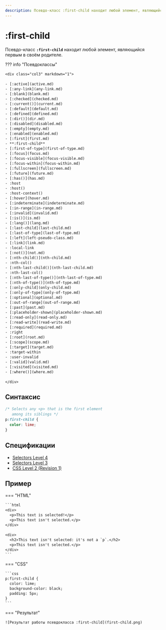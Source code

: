 ```yaml
---
description: Псевдо-класс :first-child находит любой элемент, являющийся первым в своём родителе
---
```


# :first-child

Псевдо-класс **`:first-child`** находит любой элемент, являющийся первым в своём родителе.

??? info "Псевдоклассы"

    <div class="col3" markdown="1">

    - [:active](active.md)
    - [:any-link](any-link.md)
    - [:blank](blank.md)
    - [:checked](checked.md)
    - [:current()](current.md)
    - [:default](default.md)
    - [:defined](defined.md)
    - [:dir()](dir.md)
    - [:disabled](disabled.md)
    - [:empty](empty.md)
    - [:enabled](enabled.md)
    - [:first](first.md)
    - **:first-child**
    - [:first-of-type](first-of-type.md)
    - [:focus](focus.md)
    - [:focus-visible](focus-visible.md)
    - [:focus-within](focus-within.md)
    - [:fullscreen](fullscreen.md)
    - [:future](future.md)
    - [:has()](has.md)
    - :host
    - :host()
    - :host-context()
    - [:hover](hover.md)
    - [:indeterminate](indeterminate.md)
    - [:in-range](in-range.md)
    - [:invalid](invalid.md)
    - [:is()](is.md)
    - [:lang()](lang.md)
    - [:last-child](last-child.md)
    - [:last-of-type](last-of-type.md)
    - [:left](left-pseudo-class.md)
    - [:link](link.md)
    - :local-link
    - [:not()](not.md)
    - [:nth-child()](nth-child.md)
    - :nth-col()
    - [:nth-last-child()](nth-last-child.md)
    - :nth-last-col()
    - [:nth-last-of-type()](nth-last-of-type.md)
    - [:nth-of-type()](nth-of-type.md)
    - [:only-child](only-child.md)
    - [:only-of-type](only-of-type.md)
    - [:optional](optional.md)
    - [:out-of-range](out-of-range.md)
    - [:past](past.md)
    - [:placeholder-shown](placeholder-shown.md)
    - [:read-only](read-only.md)
    - [:read-write](read-write.md)
    - [:required](required.md)
    - :right
    - [:root](root.md)
    - [:scope](scope.md)
    - [:target](target.md)
    - :target-within
    - :user-invalid
    - [:valid](valid.md)
    - [:visited](visited.md)
    - [:where()](where.md)

    </div>

## Синтаксис

```css
/* Selects any <p> that is the first element
   among its siblings */
p:first-child {
  color: lime;
}
```

## Спецификации

- [Selectors Level 4](https://drafts.csswg.org/selectors-4/#first-child-pseudo)
- [Selectors Level 3](https://drafts.csswg.org/selectors-3/#first-child-pseudo)
- [CSS Level 2 (Revision 1)](http://www.w3.org/TR/CSS2/selector.html#first-child)

## Пример

=== "HTML"

    ```html
    <div>
      <p>This text is selected!</p>
      <p>This text isn't selected.</p>
    </div>

    <div>
      <h2>This text isn't selected: it's not a `p`.</h2>
      <p>This text isn't selected.</p>
    </div>
    ```

=== "CSS"

    ```css
    p:first-child {
      color: lime;
      background-color: black;
      padding: 5px;
    }
    ```

=== "Результат"

    ![Результат работы псевдокласса :first-child](first-child.png)
